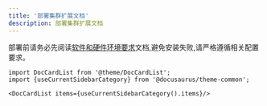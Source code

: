 ```yaml
---
title: '部署集群扩展文档'
description: 部署集群扩展文档
---
```



部署前请务必先阅读[软件和硬件环境要求](/docs/installation/ha-deployment/resource-prepare)文档,避免安装失败,请严格遵循相关配置要求。


```mdx-code-block
import DocCardList from '@theme/DocCardList';
import {useCurrentSidebarCategory} from '@docusaurus/theme-common';

<DocCardList items={useCurrentSidebarCategory().items}/>
```
